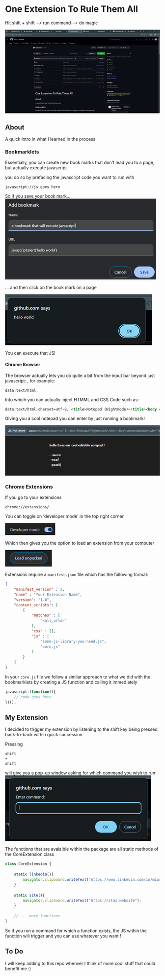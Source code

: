 # One Extension To Rule Them All

Hit shift + shift --> run command --> do magic 

![alt text](readme-assets/demo-vid.gif)

## About

A quick intro in what I learned in the process 

### Bookmarklets

Essentially, you can create new book marks that don't lead you to a page, but actually execute javascript 

you do so by prefacing the javascript code you want to run with 

```
javascript://js goes here
```

So if you save your book mark...
![alt text](readme-assets/image.png)

... and then click on the book mark on a page 

![alt text](readme-assets/image-1.png)

You can execute that JS!



#### Chrome Browser 

The browser actually lets you do quite a bit from the input bar beyond just javascript: , for example:

```
data:text/html,
```
Into which you can actually inject HTMML and CSS Code such as:

```html
data:text/html;charset=utf-8, <title>Notepad (Nightmode)</title><body contenteditable style="font-family: DejaVu;font-weight:bold;background:%231E1E1E;color:%23FFFFFF;font-size:1rem;line-height:1.4;max-width:80rem;margin:0 auto;padding:2rem;" spellcheck="false">
```

Giving you a cool notepad you can enter by just running a bookmark! 

![alt text](readme-assets/image-2.png)

### Chrome Extensions


If you go to your extensions

```
chrome://extensions/
```

You can toggle on 'developer mode' in the top right corner

![alt text](readme-assets/image-3.png)

Which then gives you the option to load an extension from your computer

![alt text](readme-assets/image-4.png)


Extensions require a ```manifest.json``` file which has the following format:

```json
{
    "manifest_version" : 3,
    "name" : "Your Extension Name",
    "version": "1.0",
    "content_scripts": [
        {
            "matches" : [
                "<all_urls>"
            ],
            "css" : [],
            "js" : [    
                "some-js-library-you-need.js",       
                "core.js"
            ]
        }
    ]
}

```

In your ```core.js``` file we follow a similar approach to what we did with the bookmarklets by creating a JS function and calling it immediately 

```javascript
javascript:(function(){
    // code goes here
})();
```

## My Extension 

I decided to trigger my extension by listening to the shift key being pressed back-to-back within quick succession 

Pressing

```
shift 
+ 
shift
```

will give you a pop-up window asking for which command you wish to run:
![alt text](readme-assets/image-5.png)


The functions that are avaialble within the package are all static methods of the CoreExtension class


```javascript
class CoreExtension {

    static linkedin(){
        navigator.clipboard.writeText("https://www.linkedin.com/in/miarez/");
    }

    static site(){
        navigator.clipboard.writeText("https://stas.website");
    }

    // ... more functions 
}
```

So if you run a command for which a function exists, the JS within the function will trigger and you can use whatever you want !






## To Do

I will keep adding to this repo whenver I think of more cool stuff that could benefit me :) 

